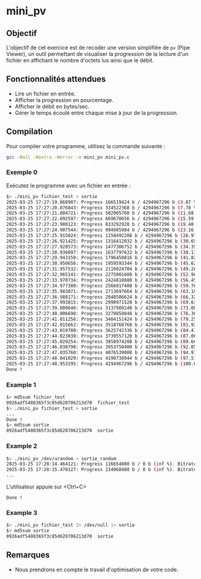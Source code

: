 # mini_pv

## Objectif

L'objectif de cet exercice est de recoder une version simplifiée de `pv` (Pipe Viewer), un outil permettant de visualiser la progression de la lecture d'un fichier en affichant le nombre d'octets lus ainsi que le débit.

## Fonctionnalités attendues

- Lire un fichier en entrée.
- Afficher la progression en pourcentage.
- Afficher le débit en bytes/sec.
- Gérer le temps écoulé entre chaque mise à jour de la progression.

## Compilation

Pour compiler votre programme, utilisez la commande suivante :

```bash
gcc -Wall -Wextra -Werror -o mini_pv mini_pv.c
```

### Exemple 0

Exécutez le programme avec un fichier en entrée :

```bash
$> ./mini_pv fichier_test > sortie
2025-03-25 17:27:19.868907: Progress 166519424 b / 4294967296 b (3.87 %). Bitrate: 166519520 bytes/sec.
2025-03-25 17:27:20.876843: Progress 334522368 b / 4294967296 b (7.78 %). Bitrate: 168002992 bytes/sec.
2025-03-25 17:27:21.884721: Progress 502005760 b / 4294967296 b (11.68 %). Bitrate: 167483552 bytes/sec.
2025-03-25 17:27:22.892597: Progress 669670656 b / 4294967296 b (15.59 %). Bitrate: 167664912 bytes/sec.
2025-03-25 17:27:23.900123: Progress 833292928 b / 4294967296 b (19.40 %). Bitrate: 163622352 bytes/sec.
2025-03-25 17:27:24.907544: Progress 994985984 b / 4294967296 b (23.16 %). Bitrate: 161693136 bytes/sec.
2025-03-25 17:27:25.915024: Progress 1158492288 b / 4294967296 b (26.97 %). Bitrate: 163506368 bytes/sec.
2025-03-25 17:27:26.921425: Progress 1316412032 b / 4294967296 b (30.65 %). Bitrate: 157919776 bytes/sec.
2025-03-25 17:27:27.928573: Progress 1477306752 b / 4294967296 b (34.39 %). Bitrate: 160894752 bytes/sec.
2025-03-25 17:27:28.936097: Progress 1637797632 b / 4294967296 b (38.13 %). Bitrate: 160491040 bytes/sec.
2025-03-25 17:27:29.943150: Progress 1796450816 b / 4294967296 b (41.82 %). Bitrate: 158653184 bytes/sec.
2025-03-25 17:27:30.950656: Progress 1959593344 b / 4294967296 b (45.62 %). Bitrate: 163142624 bytes/sec.
2025-03-25 17:27:31.957532: Progress 2116024704 b / 4294967296 b (49.26 %). Bitrate: 156431376 bytes/sec.
2025-03-25 17:27:32.965141: Progress 2275001600 b / 4294967296 b (52.96 %). Bitrate: 158977040 bytes/sec.
2025-03-25 17:27:33.970734: Progress 2424810880 b / 4294967296 b (56.45 %). Bitrate: 149809296 bytes/sec.
2025-03-25 17:27:34.977380: Progress 2566817408 b / 4294967296 b (59.76 %). Bitrate: 142006576 bytes/sec.
2025-03-25 17:27:35.983071: Progress 2713697664 b / 4294967296 b (63.18 %). Bitrate: 146880288 bytes/sec.
2025-03-25 17:27:36.988171: Progress 2848586624 b / 4294967296 b (66.32 %). Bitrate: 134888992 bytes/sec.
2025-03-25 17:27:37.993815: Progress 2990971520 b / 4294967296 b (69.63 %). Bitrate: 142384992 bytes/sec.
2025-03-25 17:27:39.000646: Progress 3137989248 b / 4294967296 b (73.06 %). Bitrate: 147017808 bytes/sec.
2025-03-25 17:27:40.006698: Progress 3279858048 b / 4294967296 b (76.36 %). Bitrate: 141868896 bytes/sec.
2025-03-25 17:27:41.011256: Progress 3404151424 b / 4294967296 b (79.25 %). Bitrate: 124293392 bytes/sec.
2025-03-25 17:27:42.015662: Progress 3518768768 b / 4294967296 b (81.92 %). Bitrate: 114617400 bytes/sec.
2025-03-25 17:27:43.019780: Progress 3625742336 b / 4294967296 b (84.41 %). Bitrate: 106973592 bytes/sec.
2025-03-25 17:27:44.023838: Progress 3739557120 b / 4294967296 b (87.06 %). Bitrate: 113814864 bytes/sec.
2025-03-25 17:27:45.029254: Progress 3850974208 b / 4294967296 b (89.66 %). Bitrate: 111417152 bytes/sec.
2025-03-25 17:27:46.030798: Progress 3953750400 b / 4294967296 b (92.05 %). Bitrate: 102776392 bytes/sec.
2025-03-25 17:27:47.035760: Progress 4076539008 b / 4294967296 b (94.91 %). Bitrate: 122788624 bytes/sec.
2025-03-25 17:27:48.041029: Progress 4190738944 b / 4294967296 b (97.57 %). Bitrate: 114200008 bytes/sec.
2025-03-25 17:27:48.953295: Progress 4294967296 b / 4294967296 b (100.00 %). Bitrate: 94727632 bytes/sec.
Done !
```

### Example 1

```bash
$> md5sum fichier_test
0926adf5480365f3c85d620706213d70  fichier_test
$> ./mini_pv fichier_test > sortie
...
Done !
$> md5sum sortie
0926adf5480365f3c85d620706213d70  sortie
```

### Example 2

```bash
$> ./mini_pv /dev/urandom > sortie_random
2025-03-25 17:28:14.464121: Progress 116654080 b / 0 b (inf %). Bitrate: 116654160 bytes/sec.
2025-03-25 17:28:15.470127: Progress 234068480 b / 0 b (inf %). Bitrate: 117414456 bytes/sec.
... 
```

L\'utilisateur appuie sur <Ctrl+C>

```
Done !
```

### Example 3

```bash
$> ./mini_pv fichier_test 2> /dev/null 1> sortie
$> md5sum sortie
0926adf5480365f3c85d620706213d70  sortie
```


## Remarques

- Nous prendrons en compte le travail d\'optimisation de votre code.